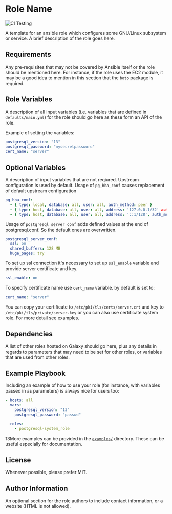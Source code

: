 # Role Name
![CI Testing](https://github.com/linux-system-roles/template/workflows/tox/badge.svg)

A template for an ansible role which configures some GNU/Linux subsystem or
service. A brief description of the role goes here.

## Requirements

Any pre-requisites that may not be covered by Ansible itself or the role should
be mentioned here. For instance, if the role uses the EC2 module, it may be a
good idea to mention in this section that the `boto` package is required.

## Role Variables

A description of all input variables (i.e. variables that are defined in
`defaults/main.yml`) for the role should go here as these form an API of the
role.

Example of setting the variables:

```yaml
postgresql_version: "13"
postgresql_password: "mysecretpassword"
cert_name: "server"
```
## Optional Variables
A description of input variables that are not reqiured. Upstream configuration is used by default.
Usage of `pg_hba_conf` causes replacement of default upstream configuration
```yaml
pg_hba_conf:
  - { type: local, database: all, user: all, auth_method: peer }
  - { type: host, database: all, user: all, address: '127.0.0.1/32' auth_method: ident }
  - { type: host, database: all, user: all, address: '::1/128', auth_method: ident }
```
Usage of `postgresql_server_conf` adds defined values at the end of postgresql.conf.
So the default ones are overwritten.
```yaml
postgresql_server_conf:
  ssl: on
  shared_buffers: 128 MB
  huge_pages: try
```
To set up ssl connection it's necessary to set up `ssl_enable` variable and provide server certificate and key.
```yaml
ssl_enable: on
```
To specify certificate name use `cert_name` variable. by default is set to:
```yaml
cert_name: "server"
```
You can copy your certificate to `/etc/pki/tls/certs/server.crt` and key to `/etc/pki/tls/private/server.key` or
you can also use certificate system role. For more detail see examples.
## Dependencies

A list of other roles hosted on Galaxy should go here, plus any details in
regards to parameters that may need to be set for other roles, or variables
that are used from other roles.

## Example Playbook

Including an example of how to use your role (for instance, with variables
passed in as parameters) is always nice for users too:

```yaml
- hosts: all
  vars:
    postgresql_version: "13"
    postgresql_password: "passwd"

  roles:
    - postgresql-system_role
```

13More examples can be provided in the [`examples/`](examples) directory. These
can be useful especially for documentation.

## License

Whenever possible, please prefer MIT.

## Author Information

An optional section for the role authors to include contact information, or a
website (HTML is not allowed).
